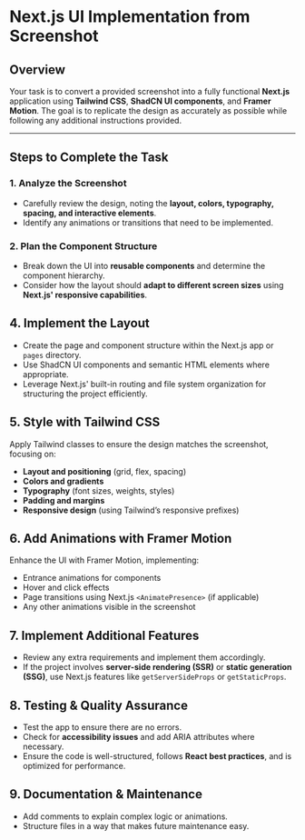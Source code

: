 # **Next.js UI Implementation from Screenshot**  

## **Overview**  
Your task is to convert a provided screenshot into a fully functional **Next.js** application using **Tailwind CSS**, **ShadCN UI components**, and **Framer Motion**. The goal is to replicate the design as accurately as possible while following any additional instructions provided.  

---

## **Steps to Complete the Task**  

### **1. Analyze the Screenshot**  
- Carefully review the design, noting the **layout, colors, typography, spacing, and interactive elements**.  
- Identify any animations or transitions that need to be implemented.  

### **2. Plan the Component Structure**  
- Break down the UI into **reusable components** and determine the component hierarchy.  
- Consider how the layout should **adapt to different screen sizes** using **Next.js' responsive capabilities**.  

## 4. Implement the Layout  
- Create the page and component structure within the Next.js app or `pages` directory.  
- Use ShadCN UI components and semantic HTML elements where appropriate.  
- Leverage Next.js' built-in routing and file system organization for structuring the project efficiently.  

## 5. Style with Tailwind CSS  
Apply Tailwind classes to ensure the design matches the screenshot, focusing on:  

- **Layout and positioning** (grid, flex, spacing)  
- **Colors and gradients**  
- **Typography** (font sizes, weights, styles)  
- **Padding and margins**  
- **Responsive design** (using Tailwind’s responsive prefixes)  

## 6. Add Animations with Framer Motion  
Enhance the UI with Framer Motion, implementing:  

- Entrance animations for components  
- Hover and click effects  
- Page transitions using Next.js `<AnimatePresence>` (if applicable)  
- Any other animations visible in the screenshot  

## 7. Implement Additional Features  
- Review any extra requirements and implement them accordingly.  
- If the project involves **server-side rendering (SSR)** or **static generation (SSG)**, use Next.js features like `getServerSideProps` or `getStaticProps`.  

## 8. Testing & Quality Assurance  
- Test the app to ensure there are no errors.  
- Check for **accessibility issues** and add ARIA attributes where necessary.  
- Ensure the code is well-structured, follows **React best practices**, and is optimized for performance.  

## 9. Documentation & Maintenance  
- Add comments to explain complex logic or animations.  
- Structure files in a way that makes future maintenance easy.  
